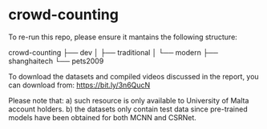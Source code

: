 # crowd-counting

To re-run this repo, please ensure it mantains the following structure:

crowd-counting
├── dev
│   ├── traditional
│   └── modern
├── shanghaitech
└── pets2009

To download the datasets and compiled videos discussed in the report, you can download from: https://bit.ly/3n6QucN

Please note that:
a) such resource is only available to University of Malta account holders.
b) the datasets only contain test data since pre-trained models have been obtained for both MCNN and CSRNet.
